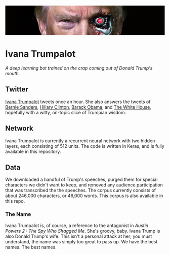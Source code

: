 ![Make America Hate Again](https://github.com/QCaudron/ivanatrumpalot/blob/master/images/banner.jpg)


Ivana Trumpalot
===============

*A deep learning bot trained on the crap coming out of Donald Trump's mouth.*


Twitter
-------

[Ivana Trumpalot](https://twitter.com/IvanaTrumpalot) tweets once an hour. She also answers the tweets of [Bernie Sanders](https://twitter.com/berniesanders), [Hillary Clinton](https://twitter.com/hillaryclinton), [Barack Obama](https://twitter.com/barackobama), and [The White House](https://twitter.com/whitehouse), hopefully with a witty, on-topic slice of Trumpian wisdom.


Network
-------

Ivana Trumpalot is currently a recurrent neural network with two hidden layers, each consisting of 512 units. The code is written in Keras, and is fully available in this repository.


Data
----

We downloaded a handful of Trump's speeches, purged them for special characters we didn't want to keep, and removed any audience participation that was transcribed the the speeches. The corpus currently consists of about 246,000 characters, or 46,000 words. This corpus is also available in this repo.


### The Name

Ivana Trumpalot is, of course, a reference to the antagonist in *Austin Powers 2 : The Spy Who Shagged Me*. She's groovy, baby. Ivana Trump is also Donald Trump's wife. This isn't a personal attack at her; you must understand, the name was simply too great to pass up. We have the best names. The best names.
